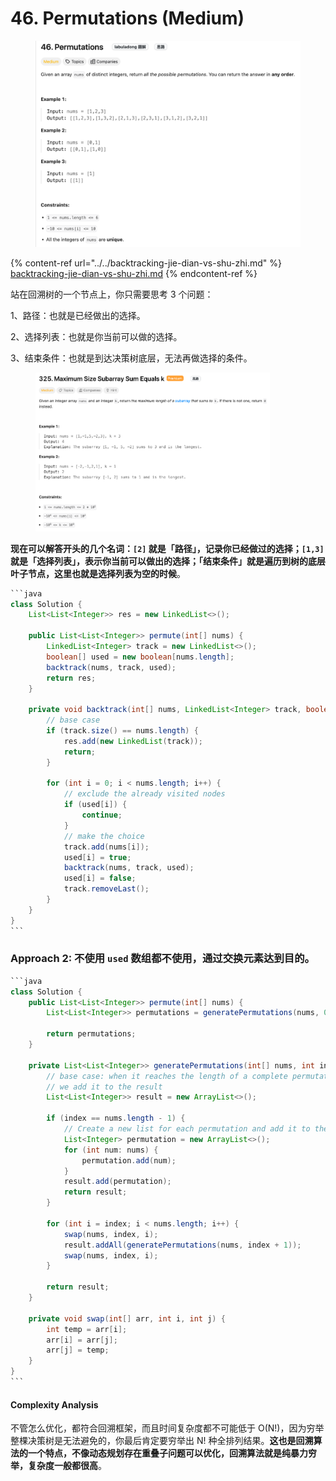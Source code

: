 # 46. Permutations (Medium)

<figure><img src="../../../.gitbook/assets/image (5) (1).png" alt=""><figcaption></figcaption></figure>

{% content-ref url="../../backtracking-jie-dian-vs-shu-zhi.md" %}
[backtracking-jie-dian-vs-shu-zhi.md](../../backtracking-jie-dian-vs-shu-zhi.md)
{% endcontent-ref %}

站在回溯树的一个节点上，你只需要思考 3 个问题：

1、路径：也就是已经做出的选择。

2、选择列表：也就是你当前可以做的选择。

3、结束条件：也就是到达决策树底层，无法再做选择的条件。

<figure><img src="../../../.gitbook/assets/image (6) (1).png" alt="" width="375"><figcaption></figcaption></figure>

**现在可以解答开头的几个名词：`[2]` 就是「路径」，记录你已经做过的选择；`[1,3]` 就是「选择列表」，表示你当前可以做出的选择；「结束条件」就是遍历到树的底层叶子节点，这里也就是选择列表为空的时候**。

````java
```java
class Solution {
    List<List<Integer>> res = new LinkedList<>();

    public List<List<Integer>> permute(int[] nums) {
        LinkedList<Integer> track = new LinkedList<>();
        boolean[] used = new boolean[nums.length];
        backtrack(nums, track, used);
        return res;
    }

    private void backtrack(int[] nums, LinkedList<Integer> track, boolean[] used) {
        // base case
        if (track.size() == nums.length) {
            res.add(new LinkedList(track));
            return;
        }

        for (int i = 0; i < nums.length; i++) {
            // exclude the already visited nodes
            if (used[i]) {
                continue;
            }
            // make the choice
            track.add(nums[i]);
            used[i] = true;
            backtrack(nums, track, used);
            used[i] = false;
            track.removeLast();
        }
    }
}
```
````



### Approach 2: 不使用 `used` 数组都不使用，通过交换元素达到目的。

````java
```java
class Solution {
    public List<List<Integer>> permute(int[] nums) {
        List<List<Integer>> permutations = generatePermutations(nums, 0);

        return permutations;
    }

    private List<List<Integer>> generatePermutations(int[] nums, int index) {
        // base case: when it reaches the length of a complete permutation,
        // we add it to the result
        List<List<Integer>> result = new ArrayList<>();

        if (index == nums.length - 1) {
            // Create a new list for each permutation and add it to the result
            List<Integer> permutation = new ArrayList<>();
            for (int num: nums) {
                permutation.add(num);
            }
            result.add(permutation);
            return result;
        }

        for (int i = index; i < nums.length; i++) {
            swap(nums, index, i);
            result.addAll(generatePermutations(nums, index + 1));
            swap(nums, index, i);
        }

        return result;
    }

    private void swap(int[] arr, int i, int j) {
        int temp = arr[i];
        arr[i] = arr[j];
        arr[j] = temp;
    }
}
```
````

#### Complexity Analysis

不管怎么优化，都符合回溯框架，而且时间复杂度都不可能低于 O(N!)，因为穷举整棵决策树是无法避免的，你最后肯定要穷举出 N! 种全排列结果。**这也是回溯算法的一个特点，不像动态规划存在重叠子问题可以优化，回溯算法就是纯暴力穷举，复杂度一般都很高**。
